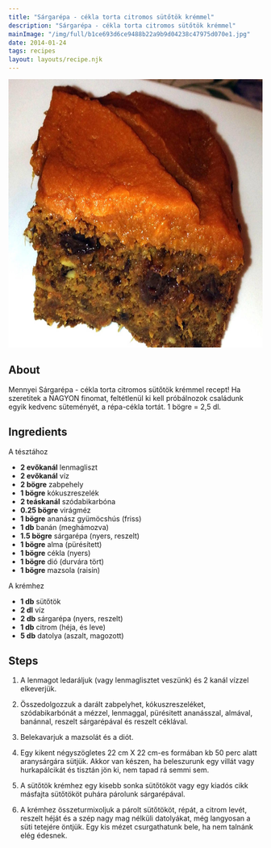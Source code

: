 ```yaml
---
title: "Sárgarépa - cékla torta citromos sütőtök krémmel"
description: "Sárgarépa - cékla torta citromos sütőtök krémmel"
mainImage: "/img/full/b1ce693d6ce9488b22a9b9d04238c47975d070e1.jpg"
date: 2014-01-24
tags: recipes
layout: layouts/recipe.njk
---
```

                        
<p align="center"><a href="https://cookpad.com/hu/receptek/1925247-sargarepa-cekla-torta-citromos-sutotok-kremmel" rel="Recipe source page"><img width="751" height="532" src="/img/full/b1ce693d6ce9488b22a9b9d04238c47975d070e1.jpg"/></a></p>

## About
Mennyei Sárgarépa - cékla torta citromos sütőtök krémmel recept! Ha szeretitek a NAGYON finomat, feltétlenül ki kell próbálnozok családunk egyik kedvenc süteményét, a répa-cékla tortát. 1 bögre = 2,5 dl.

>  

## Ingredients

A tésztához
* **2 evőkanál** lenmagliszt
* **2 evőkanál** víz
* **2 bögre** zabpehely
* **1 bögre** kókuszreszelék
* **2 teáskanál** szódabikarbóna
* **0.25 bögre** virágméz
* **1 bögre** ananász gyümöcshús (friss)
* **1 db** banán (meghámozva)
* **1.5 bögre** sárgarépa (nyers, reszelt)
* **1 bögre** alma (pürésített)
* **1 bögre** cékla (nyers)
* **1 bögre** dió (durvára tört)
* **1 bögre** mazsola (raisin)

A krémhez
* **1 db** sütőtök
* **2 dl** víz
* **2 db** sárgarépa (nyers, reszelt)
* **1 db** citrom (héja, és leve)
* **5 db** datolya (aszalt, magozott)

## Steps

1. A lenmagot ledaráljuk (vagy lenmaglisztet veszünk) és 2 kanál vízzel elkeverjük.
 
    <div style="clear: both"/>

2. Összedolgozzuk a darált zabpelyhet, kókuszreszeléket, szódabikarbónát a mézzel, lenmaggal, pürésitett ananásszal, almával, banánnal, reszelt sárgarépával és reszelt céklával.
 
    <div style="clear: both"/>

3. Belekavarjuk a mazsolát és a diót.
 
    <div style="clear: both"/>

4. Egy kikent négyszögletes 22 cm X 22 cm-es formában kb 50 perc alatt aranysárgára sütjük. Akkor van készen, ha beleszurunk egy villát vagy hurkapálcikát és tisztán jön ki, nem tapad rá semmi sem.
 
    <div style="clear: both"/>

5. A sütőtök krémhez egy kisebb sonka sütőtököt vagy egy kiadós cikk másfajta sütőtököt puhára párolunk sárgarépával.
 
    <div style="clear: both"/>

6. A krémhez összeturmixoljuk a párolt sütőtököt, répát, a citrom levét, reszelt héját és a szép nagy mag nélküli datolyákat, még langyosan a süti tetejére öntjük. Egy kis mézet csurgathatunk bele, ha nem talnánk elég édesnek.
 
    <div style="clear: both"/>

